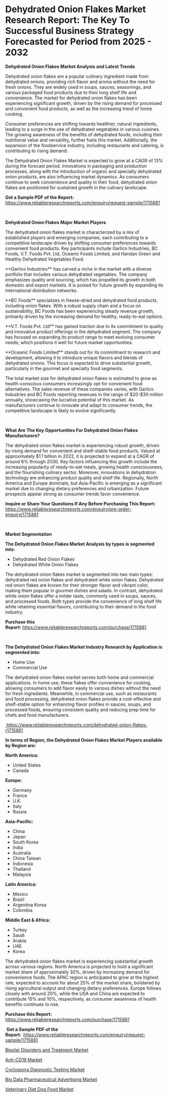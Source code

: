<p><h1>Dehydrated Onion Flakes Market Research Report: The Key To Successful Business Strategy Forecasted for Period from 2025 - 2032</h1></p><p><strong>Dehydrated Onion Flakes Market Analysis and Latest Trends</strong></p>
<p><p>Dehydrated onion flakes are a popular culinary ingredient made from dehydrated onions, providing rich flavor and aroma without the need for fresh onions. They are widely used in soups, sauces, seasonings, and various packaged food products due to their long shelf life and convenience. The market for dehydrated onion flakes has been experiencing significant growth, driven by the rising demand for processed and convenient food products, as well as the increasing trend of home cooking.</p><p>Consumer preferences are shifting towards healthier, natural ingredients, leading to a surge in the use of dehydrated vegetables in various cuisines. The growing awareness of the benefits of dehydrated foods, including their nutritional value and versatility, further fuels this market. Additionally, the expansion of the foodservice industry, including restaurants and catering, is contributing to rising demand. </p><p>The Dehydrated Onion Flakes Market is expected to grow at a CAGR of 13% during the forecast period. Innovations in packaging and production processes, along with the introduction of organic and specialty dehydrated onion products, are also influencing market dynamics. As consumers continue to seek convenience and quality in their food, dehydrated onion flakes are positioned for sustained growth in the culinary landscape.</p></p>
<p><strong>Get a Sample PDF of the Report:&nbsp;</strong> <a href="https://www.reliableresearchreports.com/enquiry/request-sample/1715881?utm_campaign=2662&utm_medium=2&utm_source=Github&utm_content=ia&utm_term=07042025&utm_id=dehydrated-onion-flakes">https://www.reliableresearchreports.com/enquiry/request-sample/1715881</a></p>
<p>&nbsp;</p>
<p><strong>Dehydrated Onion Flakes Major Market Players</strong></p>
<p><p>The dehydrated onion flakes market is characterized by a mix of established players and emerging companies, each contributing to a competitive landscape driven by shifting consumer preferences towards convenient food products. Key participants include Garlico Industries, BC Foods, V.T. Foods Pvt. Ltd, Oceanic Foods Limited, and Handan Green and Healthy Dehydrated Vegetables Food.</p><p>**Garlico Industries** has carved a niche in the market with a diverse portfolio that includes various dehydrated vegetables. The company emphasizes quality and sourcing, which has propelled its growth in both domestic and export markets. It is poised for future growth by expanding its international distribution networks.</p><p>**BC Foods** specializes in freeze-dried and dehydrated food products, including onion flakes. With a robust supply chain and a focus on sustainability, BC Foods has been experiencing steady revenue growth, primarily driven by the increasing demand for healthy, ready-to-eat options.</p><p>**V.T. Foods Pvt. Ltd** has gained traction due to its commitment to quality and innovative product offerings in the dehydrated segment. The company has focused on expanding its product range to meet evolving consumer needs, which positions it well for future market opportunities.</p><p>**Oceanic Foods Limited** stands out for its commitment to research and development, allowing it to introduce unique flavors and blends of dehydrated onions. This focus is expected to drive substantial growth, particularly in the gourmet and specialty food segments.</p><p>The total market size for dehydrated onion flakes is estimated to grow as health-conscious consumers increasingly opt for convenient food alternatives. The sales revenue of these companies varies, with Garlico Industries and BC Foods reporting revenues in the range of $20-$30 million annually, showcasing the lucrative potential of this market. As manufacturers continue to innovate and adapt to consumer trends, the competitive landscape is likely to evolve significantly.</p></p>
<p>&nbsp;</p>
<p><strong>What Are The Key Opportunities For Dehydrated Onion Flakes Manufacturers?</strong></p>
<p><p>The dehydrated onion flakes market is experiencing robust growth, driven by rising demand for convenient and shelf-stable food products. Valued at approximately $1.1 billion in 2022, it is projected to expand at a CAGR of around 6% through 2030. Key factors influencing this growth include the increasing popularity of ready-to-eat meals, growing health consciousness, and the flourishing culinary sector. Moreover, innovations in dehydration technology are enhancing product quality and shelf life. Regionally, North America and Europe dominate, but Asia-Pacific is emerging as a significant market due to changing dietary preferences and urbanization. Future prospects appear strong as consumer trends favor convenience.</p></p>
<p><strong>Inquire or Share Your Questions If Any Before Purchasing This Report:</strong> <a href="https://www.reliableresearchreports.com/enquiry/pre-order-enquiry/1715881?utm_campaign=2662&utm_medium=2&utm_source=Github&utm_content=ia&utm_term=07042025&utm_id=dehydrated-onion-flakes">https://www.reliableresearchreports.com/enquiry/pre-order-enquiry/1715881</a></p>
<p>&nbsp;</p>
<p><strong>Market Segmentation</strong></p>
<p><strong>The Dehydrated Onion Flakes Market Analysis by types is segmented into:</strong></p>
<p><ul><li>Dehydrated Red Onion Flakes</li><li>Dehydrated White Onion Flakes</li></ul></p>
<p><p>The dehydrated onion flakes market is segmented into two main types: dehydrated red onion flakes and dehydrated white onion flakes. Dehydrated red onion flakes are known for their stronger flavor and vibrant color, making them popular in gourmet dishes and salads. In contrast, dehydrated white onion flakes offer a milder taste, commonly used in soups, sauces, and processed foods. Both types provide the convenience of long shelf life while retaining essential flavors, contributing to their demand in the food industry.</p></p>
<p><strong>Purchase this Report:&nbsp;</strong><a href="https://www.reliableresearchreports.com/purchase/1715881?utm_campaign=2662&utm_medium=2&utm_source=Github&utm_content=ia&utm_term=07042025&utm_id=dehydrated-onion-flakes">https://www.reliableresearchreports.com/purchase/1715881</a></p>
<p>&nbsp;</p>
<p><strong>The Dehydrated Onion Flakes Market Industry Research by Application is segmented into:</strong></p>
<p><ul><li>Home Use</li><li>Commercial Use</li></ul></p>
<p><p>The dehydrated onion flakes market serves both home and commercial applications. In home use, these flakes offer convenience for cooking, allowing consumers to add flavor easily to various dishes without the need for fresh ingredients. Meanwhile, in commercial use, such as restaurants and food processing, dehydrated onion flakes provide a cost-effective and shelf-stable option for enhancing flavor profiles in sauces, soups, and processed foods, ensuring consistent quality and reducing prep time for chefs and food manufacturers.</p></p>
<p><a href="https://www.reliableresearchreports.com/dehydrated-onion-flakes-r1715881?utm_campaign=2662&utm_medium=2&utm_source=Github&utm_content=ia&utm_term=07042025&utm_id=dehydrated-onion-flakes">&nbsp;https://www.reliableresearchreports.com/dehydrated-onion-flakes-r1715881</a></p>
<p><strong>In terms of Region, the Dehydrated Onion Flakes Market Players available by Region are:</strong></p>
<p>
    <p> <strong> North America: </strong>
        <ul>
            <li>United States</li>
            <li>Canada</li>
        </ul>
        </p> 
    <p> <strong> Europe: </strong>
        <ul>
            <li>Germany</li>
            <li>France</li>
            <li>U.K.</li>
            <li>Italy</li>
            <li>Russia</li>
        </ul>
        </p> 
    <p> <strong> Asia-Pacific: </strong>
        <ul>
            <li>China</li>
            <li>Japan</li>
            <li>South Korea</li>
            <li>India</li>
            <li>Australia</li>
            <li>China Taiwan</li>
            <li>Indonesia</li>
            <li>Thailand</li>
            <li>Malaysia</li>
        </ul>
        </p> 
    <p> <strong> Latin America: </strong>
        <ul>
            <li>Mexico</li>
            <li>Brazil</li>
            <li>Argentina Korea</li>
            <li>Colombia</li>
        </ul>
        </p> 
    <p> <strong> Middle East & Africa: </strong>
        <ul>
            <li>Turkey</li>
            <li>Saudi</li>
            <li>Arabia</li>
            <li>UAE</li>
            <li>Korea</li>
        </ul>
    </p>
    </p>
<p><p>The dehydrated onion flakes market is experiencing substantial growth across various regions. North America is projected to hold a significant market share of approximately 30%, driven by increasing demand for convenience foods. The APAC region is anticipated to grow at the highest rate, expected to account for about 25% of the market share, bolstered by rising agricultural output and changing dietary preferences. Europe follows closely with around 20%, while the USA and China are expected to contribute 15% and 10%, respectively, as consumer awareness of health benefits continues to rise.</p></p>
<p><strong>Purchase this Report: </strong><a href="https://www.reliableresearchreports.com/purchase/1715881?utm_campaign=2662&utm_medium=2&utm_source=Github&utm_content=ia&utm_term=07042025&utm_id=dehydrated-onion-flakes">https://www.reliableresearchreports.com/purchase/1715881</a></p>
<p>&nbsp;<strong>Get a Sample PDF of the Report:&nbsp;&nbsp;</strong><a href="https://www.reliableresearchreports.com/enquiry/request-sample/1715881?utm_campaign=2662&utm_medium=2&utm_source=Github&utm_content=ia&utm_term=07042025&utm_id=dehydrated-onion-flakes">https://www.reliableresearchreports.com/enquiry/request-sample/1715881</a></p>
<p><strong></strong></p>
<p><p><a href="https://www.linkedin.com/pulse/size-bipolar-disorders-treatment-marketindustry-trends-the92-vwscf?utm_campaign=2662&utm_medium=2&utm_source=Github&utm_content=ia&utm_term=07042025&utm_id=dehydrated-onion-flakes">Bipolar Disorders and Treatment Market</a></p><p><a href="https://www.linkedin.com/pulse/comprehensive-overview-anti-cd19-market-2025-2032-company-3djde?utm_campaign=2662&utm_medium=2&utm_source=Github&utm_content=ia&utm_term=07042025&utm_id=dehydrated-onion-flakes">Anti-CD19 Market</a></p><p><a href="https://www.linkedin.com/pulse/in-depth-cyclospora-diagnostic-testing-market-analysis-h8ste?utm_campaign=2662&utm_medium=2&utm_source=Github&utm_content=ia&utm_term=07042025&utm_id=dehydrated-onion-flakes">Cyclospora Diagnostic Testing Market</a></p><p><a href="https://www.linkedin.com/pulse/key-trends-revenue-potential-global-big-data-pharmaceutical-kvizf?utm_campaign=2662&utm_medium=2&utm_source=Github&utm_content=ia&utm_term=07042025&utm_id=dehydrated-onion-flakes">Big Data Pharmaceutical Advertising Market</a></p><p><a href="https://github.com/rushanday/Market-Research-Report-List-1/blob/main/veterinary-diet-dog-food-market.md?utm_campaign=2662&utm_medium=2&utm_source=Github&utm_content=ia&utm_term=07042025&utm_id=dehydrated-onion-flakes">Veterinary Diet Dog Food Market</a></p></p>